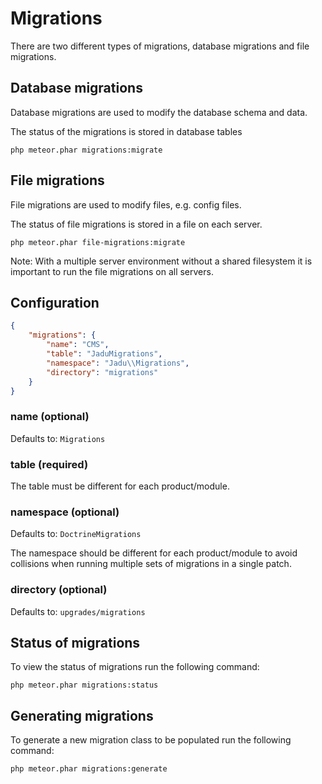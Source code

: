 # Migrations

There are two different types of migrations, database migrations and file migrations.

## Database migrations

Database migrations are used to modify the database schema and data.

The status of the migrations is stored in database tables

```
php meteor.phar migrations:migrate
```

## File migrations

File migrations are used to modify files, e.g. config files.

The status of file migrations is stored in a file on each server.

```
php meteor.phar file-migrations:migrate
```

Note: With a multiple server environment without a shared filesystem it is important to run the file migrations on all servers.

## Configuration

```json
{
    "migrations": {
        "name": "CMS",
        "table": "JaduMigrations",
        "namespace": "Jadu\\Migrations",
        "directory": "migrations"
    }
}
```

### name (optional)

Defaults to: `Migrations`

### table (required)

The table must be different for each product/module.

### namespace (optional)

Defaults to: `DoctrineMigrations`

The namespace should be different for each product/module to avoid collisions when running multiple sets of migrations in a single patch.

### directory (optional)

Defaults to: `upgrades/migrations`

## Status of migrations

To view the status of migrations run the following command:

```
php meteor.phar migrations:status
```

## Generating migrations

To generate a new migration class to be populated run the following command:

```
php meteor.phar migrations:generate
```
